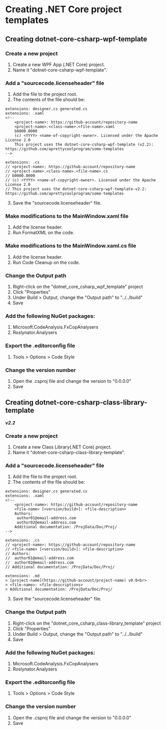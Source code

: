 # Creating .NET Core project templates

## Creating dotnet-core-csharp-wpf-template

### Create a new project
1. Create a new WPF App (.NET Core) project.
2. Name it "dotnet-core-csharp-wpf-template".

### Add a "sourcecode.licenseheader" file
1. Add the file to the project root.
2. The contents of the file should be:
```
extensions: designer.cs generated.cs
extensions: .xaml
<!--
	<project-name>: https://github-account/repository-name
	<project-name>.<class-name>.<file-name>.xaml
	b0000.0000
	(c) <YYYY> <name-of-copyright-owner>. Licensed under the Apache License 2.0
	This project uses the dotnet-core-csharp-wpf-template (v2.2): https://github.com/aprettycoolprogram/some-templates
-->

extensions: .cs
// <project-name>: https://github-account/repository-name
// <project-name>.<class-name>.<file-name>.cs
// b0000.0000
// (c) <YYYY> <name-of-copyright-owner>. Licensed under the Apache License 2.0
// This project uses the dotnet-core-csharp-wpf-template-v2.2: https://github.com/aprettycoolprogram/some-templates

```
3. Save the "sourcecode.licenseheader" file.

### Make modifications to the MainWindow.xaml file
1. Add the license header.
2. Run FormatXML on the code.

### Make modifications to the MainWindow.xaml.cs file
1. Add the license header.
2. Run Code Cleanup on the code.

### Change the Output path
1. Right-click on the "dotnet_core_csharp_wpf_template" project
2. Click "Properties"
3. Under Build > Output, change the "Output path" to "../../build"
4. Save

### Add the following NuGet packages:
1. Microsoft.CodeAnalysis.FxCopAnalysers
2. Roslynator.Analysers

### Export the .editorconfig file
1. Tools > Options > Code Style

### Change the version number
1. Open the .csproj file and change the version to "0.0.0.0"
2. Save

## Creating dotnet-core-csharp-class-library-template
***v2.2***

### Create a new project
1. Create a new Class Library(.NET Core) project.
2. Name it "dotnet-core-csharp-class-library-template".

### Add a "sourcecode.licenseheader" file
1. Add the file to the project root.
2. The contents of the file should be:
```
extensions: designer.cs generated.cs
extensions: .xaml
<!--
    <project-name>: https://github-account/repository-name
    <file-name> [<version/build>]: <file-description>
    Authors:
     author01@email-address.com
     author02@email-address.com
    Additional documentation: /ProjData/Doc/Proj/
-->

extensions: .cs
// <project-name>: https://github-account/repository-name
// <file-name> [<version/build>]: <file-description>
// Authors:
//  author01@email-address.com
//  author02@email-address.com
// Additional documentation: /ProjData/Doc/Proj/

extensions: .md
> [project-name](https://github-account/project-name) v0.0<br>
> <file-name>: <file-descriptions>
> Additional documentation: /ProjData/Doc/Proj/
```
3. Save the "sourcecode.licenseheader" file.

### Change the Output path
1. Right-click on the "dotnet_core_csharp_class-library_template" project
2. Click "Properties"
3. Under Build > Output, change the "Output path" to "../../build"
4. Save

### Add the following NuGet packages:
1. Microsoft.CodeAnalysis.FxCopAnalysers
2. Roslynator.Analysers

### Export the .editorconfig file
1. Tools > Options > Code Style

### Change the version number
1. Open the .csproj file and change the version to "0.0.0.0"
2. Save